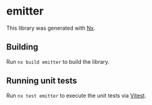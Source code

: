 # emitter

This library was generated with [Nx](https://nx.dev).

## Building

Run `nx build emitter` to build the library.

## Running unit tests

Run `nx test emitter` to execute the unit tests via [Vitest](https://vitest.dev/).
